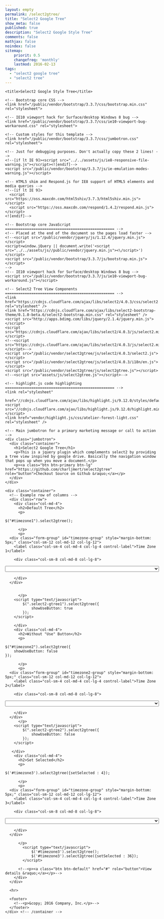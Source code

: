 ```yaml
---
layout: empty
permalink: /select2gtree/
title: "Select2 Google Tree"
show_meta: false
published: true
description: "Select2 Google Style Tree"
comments: false
mathjax: false
noindex: false
sitemap:
    priorit: 0.5
    changefreq: 'monthly'
    lastmod: 2016-02-13
tags:
  - "select2 google tree"
  - "select2 tree"
---
```

<html lang="en">
  <head>
    <meta charset="utf-8">
    <meta http-equiv="X-UA-Compatible" content="IE=edge">
    <meta name="viewport" content="width=device-width, initial-scale=1">
    <!-- The above 3 meta tags *must* come first in the head; any other head content must come *after* these tags -->
    <meta name="description" content="">
    <meta name="author" content="">
    <link rel="icon" href="favicon.ico">

    <title>Select2 Google Style Tree</title>

    <!-- Bootstrap core CSS -->
    <link href="/public/vendor/bootstrap/3.3.7/css/bootstrap.min.css" rel="stylesheet">

    <!-- IE10 viewport hack for Surface/desktop Windows 8 bug -->
    <link href="/public/vendor/bootstrap/3.3.7/css/ie10-viewport-bug-workaround.css" rel="stylesheet">

    <!-- Custom styles for this template -->
    <link href="/public/vendor/bootstrap/3.3.7/css/jumbotron.css" rel="stylesheet">

    <!-- Just for debugging purposes. Don't actually copy these 2 lines! -->
    <!--[if lt IE 9]><script src="../../assets/js/ie8-responsive-file-warning.js"></script><![endif]-->
    <script src="/public/vendor/bootstrap/3.3.7/js/ie-emulation-modes-warning.js"></script>

    <!-- HTML5 shim and Respond.js for IE8 support of HTML5 elements and media queries -->
    <!--[if lt IE 9]>
      <script src="https://oss.maxcdn.com/html5shiv/3.7.3/html5shiv.min.js"></script>
      <script src="https://oss.maxcdn.com/respond/1.4.2/respond.min.js"></script>
    <![endif]-->

    <!-- Bootstrap core JavaScript
    ================================================== -->
    <!-- Placed at the end of the document so the pages load faster -->
    <!--<script src="/public/vendor/jquery/js/1.12.4/jquery.min.js"></script>
    <script>window.jQuery || document.write('<script src="../../assets/js//public/vendor/jquery.min.js"><\/script>')</script>
    <script src="/public/vendor/bootstrap/3.3.7/js/bootstrap.min.js"></script>
    -->
    <!-- IE10 viewport hack for Surface/desktop Windows 8 bug -->
    <script src="/public/vendor/bootstrap/3.3.7/js/ie10-viewport-bug-workaround.js"></script>

    <!-- Select2 Tree View Components
    ================================================== -->
    <link href="https://cdnjs.cloudflare.com/ajax/libs/select2/4.0.3/css/select2.min.css" rel="stylesheet" />
    <link href="https://cdnjs.cloudflare.com/ajax/libs/select2-bootstrap-theme/0.1.0-beta.6/select2-bootstrap.min.css" rel="stylesheet" />
    <script src="http://apps.bdimg.com/libs/jquery/2.1.4/jquery.min.js"></script>
    <script src="https://cdnjs.cloudflare.com/ajax/libs/select2/4.0.3/js/select2.min.js"></script>
    <!--<script src="https://cdnjs.cloudflare.com/ajax/libs/select2/4.0.3/js/select2.min.js"></script>-->
    <script src="/public/vendor/select2gtree/js/select2/4.0.3/select2.js"></script>
    <script src="/public/vendor/select2gtree/js/select2/4.0.3/i18n/en.js"></script>
    <script src="/public/vendor/select2gtree/js/select2gtree.js"></script>
    <!--<script src="assets/js/select2gtree.js"></script>-->

    <!-- highlight.js code highlighting
    ================================================== -->
    <link rel="stylesheet"
          href="//cdnjs.cloudflare.com/ajax/libs/highlight.js/9.12.0/styles/default.min.css">
    <script src="//cdnjs.cloudflare.com/ajax/libs/highlight.js/9.12.0/highlight.min.js"></script>
    <link href="vendor/highlight.js/css/atelier-forest-light.css" rel="stylesheet" />

  </head>

  <body>

<script>
$(document).ready(function() {
  $('pre code').each(function(i, block) {
    hljs.highlightBlock(block);
  });
});
</script>
<!--
    <nav class="navbar navbar-inverse navbar-fixed-top">
      <div class="container">
        <div class="navbar-header">
          <button type="button" class="navbar-toggle collapsed" data-toggle="collapse" data-target="#navbar" aria-expanded="false" aria-controls="navbar">
            <span class="sr-only">Toggle navigation</span>
            <span class="icon-bar"></span>
            <span class="icon-bar"></span>
            <span class="icon-bar"></span>
          </button>
          <a class="navbar-brand" href="#">Project name</a>
        </div>
        <div id="navbar" class="navbar-collapse collapse">
          <form class="navbar-form navbar-right">
            <div class="form-group">
              <input type="text" placeholder="Email" class="form-control">
            </div>
            <div class="form-group">
              <input type="password" placeholder="Password" class="form-control">
            </div>
            <button type="submit" class="btn btn-success">Sign in</button>
          </form>
        </div>
      </div>
    </nav>
-->

    <!-- Main jumbotron for a primary marketing message or call to action -->
    <div class="jumbotron">
      <div class="container">
        <h1>Select2 Google Tree</h1>
        <p>This is a jquery plugin which complements select2 by providing a tree view inspired by google drive. Basically the navigation window that pops up when you move a document.</p>
        <p><a class="btn btn-primary btn-lg" href="https://github.com/charljmert/select2gtree" role="button">Checkout Source on Github &raquo;</a></p>
      </div>
    </div>

    <div class="container">
      <!-- Example row of columns -->
      <div class="row">
        <div class="col-md-4">
          <h2>Default Tree</h2>
          <p>
<pre><code class="javascript">$("#timezone1").select2gtree();</code></pre>
          </p>
          <p>
      <div class="form-group" id="timezone-group" style="margin-bottom: 5px;" class="col-sm-12 col-md-12 col-lg-12">
        <label class="col-sm-4 col-md-4 col-lg-4 control-label">Time Zone 1</label>

        <div class="col-sm-8 col-md-8 col-lg-8">
<select id='timezone' class='select2-gtree1' style="width:100%" name="timezone">

    <option value='1' parent='0' selected> Africa </option>
    <option value='2' parent='0'> America </option>
    <option value='3' parent='0'> Antarctica </option>
    <option value='4' parent='0'> Arctic </option>
    <option value='5' parent='0'> Asia </option>
    <option value='6' parent='0'> Atlantic </option>
    <option value='7' parent='0'> Australia </option>
    <option value='8' parent='0'> Europe </option>
    <option value='9' parent='0'> Indian </option>
    <option value='10' parent='0'> Pacific </option>
    <option value='11' parent='0'> Others </option>

    <option value='12' parent='1'>Abidjan</option>
    <option value='13' parent='1'>Accra</option>
    <option value='14' parent='1'>Addis_Ababa</option>
    <option value='15' parent='1'>Algiers</option>
    <option value='16' parent='1'>Asmara</option>
    <option value='17' parent='1'>Bamako</option>
    <option value='18' parent='1'>Bangui</option>
    <option value='19' parent='1'>Banjul</option>
    <option value='20' parent='1'>Bissau</option>
    <option value='21' parent='1'>Blantyre</option>
    <option value='22' parent='1'>Brazzaville</option>
    <option value='23' parent='1'>Bujumbura</option>
    <option value='24' parent='1'>Cairo</option>
    <option value='25' parent='1'>Casablanca</option>
    <option value='26' parent='1'>Ceuta</option>
    <option value='27' parent='1'>Conakry</option>
    <option value='28' parent='1'>Dakar</option>
    <option value='29' parent='1'>Dar_es_Salaam</option>
    <option value='30' parent='1'>Djibouti</option>
    <option value='31' parent='1'>Douala</option>
    <option value='32' parent='1'>El_Aaiun</option>
    <option value='33' parent='1'>Freetown</option>
    <option value='34' parent='1'>Gaborone</option>
    <option value='35' parent='1'>Harare</option>
    <option value='36' parent='1'>Johannesburg</option>
    <option value='37' parent='1'>Juba</option>
    <option value='38' parent='1'>Kampala</option>
    <option value='39' parent='1'>Khartoum</option>
    <option value='40' parent='1'>Kigali</option>
    <option value='41' parent='1'>Kinshasa</option>
    <option value='42' parent='1'>Lagos</option>
    <option value='43' parent='1'>Libreville</option>
    <option value='44' parent='1'>Lome</option>
    <option value='45' parent='1'>Luanda</option>
    <option value='46' parent='1'>Lubumbashi</option>
    <option value='47' parent='1'>Lusaka</option>
    <option value='48' parent='1'>Malabo</option>
    <option value='49' parent='1'>Maputo</option>
    <option value='50' parent='1'>Maseru</option>
    <option value='51' parent='1'>Mbabane</option>
    <option value='52' parent='1'>Mogadishu</option>
    <option value='53' parent='1'>Monrovia</option>
    <option value='54' parent='1'>Nairobi</option>
    <option value='55' parent='1'>Ndjamena</option>
    <option value='56' parent='1'>Niamey</option>
    <option value='57' parent='1'>Nouakchott</option>
    <option value='58' parent='1'>Ouagadougou</option>
    <option value='59' parent='1'>Porto-Novo</option>
    <option value='60' parent='1'>Sao_Tome</option>
    <option value='61' parent='1'>Tripoli</option>
    <option value='62' parent='1'>Tunis</option>
    <option value='63' parent='1'>Windhoek</option>


    <option value='64' parent='2'>Adak</option>
    <option value='65' parent='2'>Anchorage</option>
    <option value='66' parent='2'>Anguilla</option>
    <option value='67' parent='2'>Antigua</option>
    <option value='68' parent='2'>Araguaina</option>
    <option value='69' parent='2'>Argentina</option>
    <option value='81' parent='2'>Aruba</option>
    <option value='82' parent='2'>Asuncion</option>
    <option value='83' parent='2'>Atikokan</option>
    <option value='84' parent='2'>Bahia</option>
    <option value='85' parent='2'>Bahia_Banderas</option>
    <option value='86' parent='2'>Barbados</option>
    <option value='87' parent='2'>Belem</option>
    <option value='88' parent='2'>Belize</option>
    <option value='89' parent='2'>Blanc-Sablon</option>
    <option value='90' parent='2'>Boa_Vista</option>
    <option value='91' parent='2'>Bogota</option>
    <option value='92' parent='2'>Boise</option>
    <option value='93' parent='2'>Cambridge_Bay</option>
    <option value='94' parent='2'>Campo_Grande</option>
    <option value='95' parent='2'>Cancun</option>
    <option value='96' parent='2'>Caracas</option>
    <option value='97' parent='2'>Cayenne</option>
    <option value='98' parent='2'>Cayman</option>
    <option value='99' parent='2'>Chicago</option>
    <option value='100' parent='2'>Chihuahua</option>
    <option value='101' parent='2'>Costa_Rica</option>
    <option value='102' parent='2'>Creston</option>
    <option value='103' parent='2'>Cuiaba</option>
    <option value='104' parent='2'>Curacao</option>
    <option value='105' parent='2'>Danmarkshavn</option>
    <option value='106' parent='2'>Dawson</option>
    <option value='107' parent='2'>Dawson_Creek</option>
    <option value='108' parent='2'>Denver</option>
    <option value='109' parent='2'>Detroit</option>
    <option value='2110' parent='2'>Dominica</option>
    <option value='2121' parent='2'>Edmonton</option>
    <option value='2132' parent='2'>Eirunepe</option>
    <option value='2143' parent='2'>El_Salvador</option>
    <option value='2154' parent='2'>Fort_Nelson</option>
    <option value='2165' parent='2'>Fortaleza</option>
    <option value='2176' parent='2'>Glace_Bay</option>
    <option value='2187' parent='2'>Godthab</option>
    <option value='2198' parent='2'>Goose_Bay</option>
    <option value='2209' parent='2'>Grand_Turk</option>
    <option value='120' parent='2'>Grenada</option>
    <option value='121' parent='2'>Guadeloupe</option>
    <option value='122' parent='2'>Guatemala</option>
    <option value='123' parent='2'>Guayaquil</option>
    <option value='124' parent='2'>Guyana</option>
    <option value='125' parent='2'>Halifax</option>
    <option value='126' parent='2'>Havana</option>
    <option value='127' parent='2'>Hermosillo</option>
    <option value='128' parent='2'>Indiana</option>
    <option value='136' parent='2'>Inuvik</option>
    <option value='137' parent='2'>Iqaluit</option>
    <option value='138' parent='2'>Jamaica</option>
    <option value='139' parent='2'>Juneau</option>
    <option value='140' parent='2'>Kentucky</option>
    <option value='142' parent='2'>Kralendijk</option>
    <option value='143' parent='2'>La_Paz</option>
    <option value='144' parent='2'>Lima</option>
    <option value='145' parent='2'>Los_Angeles</option>
    <option value='146' parent='2'>Lower_Princes</option>
    <option value='147' parent='2'>Maceio</option>
    <option value='148' parent='2'>Managua</option>
    <option value='149' parent='2'>Manaus</option>
    <option value='150' parent='2'>Marigot</option>
    <option value='151' parent='2'>Martinique</option>
    <option value='152' parent='2'>Matamoros</option>
    <option value='153' parent='2'>Mazatlan</option>
    <option value='154' parent='2'>Menominee</option>
    <option value='155' parent='2'>Merida</option>
    <option value='156' parent='2'>Metlakatla</option>
    <option value='157' parent='2'>Mexico_City</option>
    <option value='158' parent='2'>Miquelon</option>
    <option value='159' parent='2'>Moncton</option>
    <option value='160' parent='2'>Monterrey</option>
    <option value='161' parent='2'>Montevideo</option>
    <option value='162' parent='2'>Montserrat</option>
    <option value='163' parent='2'>Nassau</option>
    <option value='164' parent='2'>New_York</option>
    <option value='165' parent='2'>Nipigon</option>
    <option value='166' parent='2'>Nome</option>
    <option value='167' parent='2'>Noronha</option>
    <option value='168' parent='2'>North_Dakota/Beulah</option>
    <option value='169' parent='2'>North_Dakota/Center</option>
    <option value='170' parent='2'>North_Dakota/New_Salem</option>
    <option value='171' parent='2'>Ojinaga</option>
    <option value='172' parent='2'>Panama</option>
    <option value='173' parent='2'>Pangnirtung</option>
    <option value='174' parent='2'>Paramaribo</option>
    <option value='175' parent='2'>Phoenix</option>
    <option value='176' parent='2'>Port-au-Prince</option>
    <option value='177' parent='2'>Port_of_Spain</option>
    <option value='178' parent='2'>Porto_Velho</option>
    <option value='179' parent='2'>Puerto_Rico</option>
    <option value='180' parent='2'>Punta_Arenas</option>
    <option value='181' parent='2'>Rainy_River</option>
    <option value='182' parent='2'>Rankin_Inlet</option>
    <option value='183' parent='2'>Recife</option>
    <option value='184' parent='2'>Regina</option>
    <option value='185' parent='2'>Resolute</option>
    <option value='186' parent='2'>Rio_Branco</option>
    <option value='187' parent='2'>Santarem</option>
    <option value='188' parent='2'>Santiago</option>
    <option value='189' parent='2'>Santo_Domingo</option>
    <option value='190' parent='2'>Sao_Paulo</option>
    <option value='191' parent='2'>Scoresbysund</option>
    <option value='192' parent='2'>Sitka</option>
    <option value='193' parent='2'>St_Barthelemy</option>
    <option value='194' parent='2'>St_Johns</option>
    <option value='195' parent='2'>St_Kitts</option>
    <option value='196' parent='2'>St_Lucia</option>
    <option value='197' parent='2'>St_Thomas</option>
    <option value='198' parent='2'>St_Vincent</option>
    <option value='199' parent='2'>Swift_Current</option>
    <option value='200' parent='2'>Tegucigalpa</option>
    <option value='201' parent='2'>Thule</option>
    <option value='202' parent='2'>Thunder_Bay</option>
    <option value='203' parent='2'>Tijuana</option>
    <option value='204' parent='2'>Toronto</option>
    <option value='205' parent='2'>Tortola</option>
    <option value='206' parent='2'>Vancouver</option>
    <option value='207' parent='2'>Whitehorse</option>
    <option value='208' parent='2'>Winnipeg</option>
    <option value='209' parent='2'>Yakutat</option>
    <option value='210' parent='2'>Yellowknife</option>


    <option value='221' parent='3'>Casey</option>
    <option value='222' parent='3'>Davis</option>
    <option value='223' parent='3'>DumontDUrville</option>
    <option value='224' parent='3'>Macquarie</option>
    <option value='225' parent='3'>Mawson</option>
    <option value='226' parent='3'>McMurdo</option>
    <option value='227' parent='3'>Palmer</option>
    <option value='228' parent='3'>Rothera</option>
    <option value='229' parent='3'>Syowa</option>
    <option value='230' parent='3'>Troll</option>
    <option value='231' parent='3'>Vostok</option>

    <option value='232' parent='69'>Buenos_Aires</option>
    <option value='233' parent='69'>Catamarca</option>
    <option value='234' parent='69'>Cordoba</option>
    <option value='235' parent='69'>Jujuy</option>
    <option value='236' parent='69'>La_Rioja</option>
    <option value='237' parent='69'>Mendoza</option>
    <option value='238' parent='69'>Rio_Gallegos</option>
    <option value='239' parent='69'>Salta</option>
    <option value='240' parent='69'>San_Juan</option>
    <option value='241' parent='69'>San_Luis</option>
    <option value='242' parent='69'>Tucuman</option>
    <option value='243' parent='69'>Ushuaia</option>

    <option value='244' parent='128'>Indianapolis</option>
    <option value='245' parent='128'>Knox</option>
    <option value='246' parent='128'>Marengo</option>
    <option value='247' parent='128'>Petersburg</option>
    <option value='248' parent='128'>Tell_City</option>
    <option value='249' parent='128'>Vevay</option>
    <option value='250' parent='128'>Vincennes</option>
    <option value='251' parent='128'>Winamac</option>

    <option value='252' parent='140'>Louisville</option>
    <option value='253' parent='140'>Monticello</option>

</select>

        </div>
      </div>


          </p>
        <script type="text/javascript">
            $(".select2-gtree1").select2gtree({
                showUseButton: true
            });
        </script>

        </div>
        <div class="col-md-4">
          <h2>Without "Use" Button</h2>
          <p>
<pre><code class="javascript">$("#timezone2").select2gtree({
    showUseButton: false
});</code></pre>
          </p>
          <p>
      <div class="form-group" id="timezone2-group" style="margin-bottom: 5px;" class="col-sm-12 col-md-12 col-lg-12">
        <label class="col-sm-4 col-md-4 col-lg-4 control-label">Time Zone 2</label>

        <div class="col-sm-8 col-md-8 col-lg-8">
<select id='timezone2' class='select2-gtree2' style="width:100%" name="timezone2">

    <option value='1' parent='0'> Africa </option>
    <option value='2' parent='0'> America </option>
    <option value='3' parent='0'> Antarctica </option>
    <option value='4' parent='0'> Arctic </option>
    <option value='5' parent='0'> Asia </option>
    <option value='6' parent='0'> Atlantic </option>
    <option value='7' parent='0' selected> Australia </option>
    <option value='8' parent='0'> Europe </option>
    <option value='9' parent='0'> Indian </option>
    <option value='10' parent='0'> Pacific </option>
    <option value='11' parent='0'> Others </option>

    <option value='12' parent='1'>Abidjan</option>
    <option value='13' parent='1'>Accra</option>
    <option value='14' parent='1'>Addis_Ababa</option>
    <option value='15' parent='1'>Algiers</option>
    <option value='16' parent='1'>Asmara</option>
    <option value='17' parent='1'>Bamako</option>
    <option value='18' parent='1'>Bangui</option>
    <option value='19' parent='1'>Banjul</option>
    <option value='20' parent='1'>Bissau</option>
    <option value='21' parent='1'>Blantyre</option>
    <option value='22' parent='1'>Brazzaville</option>
    <option value='23' parent='1'>Bujumbura</option>
    <option value='24' parent='1'>Cairo</option>
    <option value='25' parent='1'>Casablanca</option>
    <option value='26' parent='1'>Ceuta</option>
    <option value='27' parent='1'>Conakry</option>
    <option value='28' parent='1'>Dakar</option>
    <option value='29' parent='1'>Dar_es_Salaam</option>
    <option value='30' parent='1'>Djibouti</option>
    <option value='31' parent='1'>Douala</option>
    <option value='32' parent='1'>El_Aaiun</option>
    <option value='33' parent='1'>Freetown</option>
    <option value='34' parent='1'>Gaborone</option>
    <option value='35' parent='1'>Harare</option>
    <option value='36' parent='1'>Johannesburg</option>
    <option value='37' parent='1'>Juba</option>
    <option value='38' parent='1'>Kampala</option>
    <option value='39' parent='1'>Khartoum</option>
    <option value='40' parent='1'>Kigali</option>
    <option value='41' parent='1'>Kinshasa</option>
    <option value='42' parent='1'>Lagos</option>
    <option value='43' parent='1'>Libreville</option>
    <option value='44' parent='1'>Lome</option>
    <option value='45' parent='1'>Luanda</option>
    <option value='46' parent='1'>Lubumbashi</option>
    <option value='47' parent='1'>Lusaka</option>
    <option value='48' parent='1'>Malabo</option>
    <option value='49' parent='1'>Maputo</option>
    <option value='50' parent='1'>Maseru</option>
    <option value='51' parent='1'>Mbabane</option>
    <option value='52' parent='1'>Mogadishu</option>
    <option value='53' parent='1'>Monrovia</option>
    <option value='54' parent='1'>Nairobi</option>
    <option value='55' parent='1'>Ndjamena</option>
    <option value='56' parent='1'>Niamey</option>
    <option value='57' parent='1'>Nouakchott</option>
    <option value='58' parent='1'>Ouagadougou</option>
    <option value='59' parent='1'>Porto-Novo</option>
    <option value='60' parent='1'>Sao_Tome</option>
    <option value='61' parent='1'>Tripoli</option>
    <option value='62' parent='1'>Tunis</option>
    <option value='63' parent='1'>Windhoek</option>


    <option value='64' parent='2'>Adak</option>
    <option value='65' parent='2'>Anchorage</option>
    <option value='66' parent='2'>Anguilla</option>
    <option value='67' parent='2'>Antigua</option>
    <option value='68' parent='2'>Araguaina</option>
    <option value='69' parent='2'>Argentina</option>
    <option value='81' parent='2'>Aruba</option>
    <option value='82' parent='2'>Asuncion</option>
    <option value='83' parent='2'>Atikokan</option>
    <option value='84' parent='2'>Bahia</option>
    <option value='85' parent='2'>Bahia_Banderas</option>
    <option value='86' parent='2'>Barbados</option>
    <option value='87' parent='2'>Belem</option>
    <option value='88' parent='2'>Belize</option>
    <option value='89' parent='2'>Blanc-Sablon</option>
    <option value='90' parent='2'>Boa_Vista</option>
    <option value='91' parent='2'>Bogota</option>
    <option value='92' parent='2'>Boise</option>
    <option value='93' parent='2'>Cambridge_Bay</option>
    <option value='94' parent='2'>Campo_Grande</option>
    <option value='95' parent='2'>Cancun</option>
    <option value='96' parent='2'>Caracas</option>
    <option value='97' parent='2'>Cayenne</option>
    <option value='98' parent='2'>Cayman</option>
    <option value='99' parent='2'>Chicago</option>
    <option value='100' parent='2'>Chihuahua</option>
    <option value='101' parent='2'>Costa_Rica</option>
    <option value='102' parent='2'>Creston</option>
    <option value='103' parent='2'>Cuiaba</option>
    <option value='104' parent='2'>Curacao</option>
    <option value='105' parent='2'>Danmarkshavn</option>
    <option value='106' parent='2'>Dawson</option>
    <option value='107' parent='2'>Dawson_Creek</option>
    <option value='108' parent='2'>Denver</option>
    <option value='109' parent='2'>Detroit</option>
    <option value='2110' parent='2'>Dominica</option>
    <option value='2121' parent='2'>Edmonton</option>
    <option value='2132' parent='2'>Eirunepe</option>
    <option value='2143' parent='2'>El_Salvador</option>
    <option value='2154' parent='2'>Fort_Nelson</option>
    <option value='2165' parent='2'>Fortaleza</option>
    <option value='2176' parent='2'>Glace_Bay</option>
    <option value='2187' parent='2'>Godthab</option>
    <option value='2198' parent='2'>Goose_Bay</option>
    <option value='2209' parent='2'>Grand_Turk</option>
    <option value='120' parent='2'>Grenada</option>
    <option value='121' parent='2'>Guadeloupe</option>
    <option value='122' parent='2'>Guatemala</option>
    <option value='123' parent='2'>Guayaquil</option>
    <option value='124' parent='2'>Guyana</option>
    <option value='125' parent='2'>Halifax</option>
    <option value='126' parent='2'>Havana</option>
    <option value='127' parent='2'>Hermosillo</option>
    <option value='128' parent='2'>Indiana</option>
    <option value='136' parent='2'>Inuvik</option>
    <option value='137' parent='2'>Iqaluit</option>
    <option value='138' parent='2'>Jamaica</option>
    <option value='139' parent='2'>Juneau</option>
    <option value='140' parent='2'>Kentucky</option>
    <option value='142' parent='2'>Kralendijk</option>
    <option value='143' parent='2'>La_Paz</option>
    <option value='144' parent='2'>Lima</option>
    <option value='145' parent='2'>Los_Angeles</option>
    <option value='146' parent='2'>Lower_Princes</option>
    <option value='147' parent='2'>Maceio</option>
    <option value='148' parent='2'>Managua</option>
    <option value='149' parent='2'>Manaus</option>
    <option value='150' parent='2'>Marigot</option>
    <option value='151' parent='2'>Martinique</option>
    <option value='152' parent='2'>Matamoros</option>
    <option value='153' parent='2'>Mazatlan</option>
    <option value='154' parent='2'>Menominee</option>
    <option value='155' parent='2'>Merida</option>
    <option value='156' parent='2'>Metlakatla</option>
    <option value='157' parent='2'>Mexico_City</option>
    <option value='158' parent='2'>Miquelon</option>
    <option value='159' parent='2'>Moncton</option>
    <option value='160' parent='2'>Monterrey</option>
    <option value='161' parent='2'>Montevideo</option>
    <option value='162' parent='2'>Montserrat</option>
    <option value='163' parent='2'>Nassau</option>
    <option value='164' parent='2'>New_York</option>
    <option value='165' parent='2'>Nipigon</option>
    <option value='166' parent='2'>Nome</option>
    <option value='167' parent='2'>Noronha</option>
    <option value='168' parent='2'>North_Dakota/Beulah</option>
    <option value='169' parent='2'>North_Dakota/Center</option>
    <option value='170' parent='2'>North_Dakota/New_Salem</option>
    <option value='171' parent='2'>Ojinaga</option>
    <option value='172' parent='2'>Panama</option>
    <option value='173' parent='2'>Pangnirtung</option>
    <option value='174' parent='2'>Paramaribo</option>
    <option value='175' parent='2'>Phoenix</option>
    <option value='176' parent='2'>Port-au-Prince</option>
    <option value='177' parent='2'>Port_of_Spain</option>
    <option value='178' parent='2'>Porto_Velho</option>
    <option value='179' parent='2'>Puerto_Rico</option>
    <option value='180' parent='2'>Punta_Arenas</option>
    <option value='181' parent='2'>Rainy_River</option>
    <option value='182' parent='2'>Rankin_Inlet</option>
    <option value='183' parent='2'>Recife</option>
    <option value='184' parent='2'>Regina</option>
    <option value='185' parent='2'>Resolute</option>
    <option value='186' parent='2'>Rio_Branco</option>
    <option value='187' parent='2'>Santarem</option>
    <option value='188' parent='2'>Santiago</option>
    <option value='189' parent='2'>Santo_Domingo</option>
    <option value='190' parent='2'>Sao_Paulo</option>
    <option value='191' parent='2'>Scoresbysund</option>
    <option value='192' parent='2'>Sitka</option>
    <option value='193' parent='2'>St_Barthelemy</option>
    <option value='194' parent='2'>St_Johns</option>
    <option value='195' parent='2'>St_Kitts</option>
    <option value='196' parent='2'>St_Lucia</option>
    <option value='197' parent='2'>St_Thomas</option>
    <option value='198' parent='2'>St_Vincent</option>
    <option value='199' parent='2'>Swift_Current</option>
    <option value='200' parent='2'>Tegucigalpa</option>
    <option value='201' parent='2'>Thule</option>
    <option value='202' parent='2'>Thunder_Bay</option>
    <option value='203' parent='2'>Tijuana</option>
    <option value='204' parent='2'>Toronto</option>
    <option value='205' parent='2'>Tortola</option>
    <option value='206' parent='2'>Vancouver</option>
    <option value='207' parent='2'>Whitehorse</option>
    <option value='208' parent='2'>Winnipeg</option>
    <option value='209' parent='2'>Yakutat</option>
    <option value='210' parent='2'>Yellowknife</option>


    <option value='221' parent='3'>Casey</option>
    <option value='222' parent='3'>Davis</option>
    <option value='223' parent='3'>DumontDUrville</option>
    <option value='224' parent='3'>Macquarie</option>
    <option value='225' parent='3'>Mawson</option>
    <option value='226' parent='3'>McMurdo</option>
    <option value='227' parent='3'>Palmer</option>
    <option value='228' parent='3'>Rothera</option>
    <option value='229' parent='3'>Syowa</option>
    <option value='230' parent='3'>Troll</option>
    <option value='231' parent='3'>Vostok</option>

    <option value='232' parent='69'>Buenos_Aires</option>
    <option value='233' parent='69'>Catamarca</option>
    <option value='234' parent='69'>Cordoba</option>
    <option value='235' parent='69'>Jujuy</option>
    <option value='236' parent='69'>La_Rioja</option>
    <option value='237' parent='69'>Mendoza</option>
    <option value='238' parent='69'>Rio_Gallegos</option>
    <option value='239' parent='69'>Salta</option>
    <option value='240' parent='69'>San_Juan</option>
    <option value='241' parent='69'>San_Luis</option>
    <option value='242' parent='69'>Tucuman</option>
    <option value='243' parent='69'>Ushuaia</option>

    <option value='244' parent='128'>Indianapolis</option>
    <option value='245' parent='128'>Knox</option>
    <option value='246' parent='128'>Marengo</option>
    <option value='247' parent='128'>Petersburg</option>
    <option value='248' parent='128'>Tell_City</option>
    <option value='249' parent='128'>Vevay</option>
    <option value='250' parent='128'>Vincennes</option>
    <option value='251' parent='128'>Winamac</option>

    <option value='252' parent='140'>Louisville</option>
    <option value='253' parent='140'>Monticello</option>

</select>

        </div>
      </div>
          </p>
        <script type="text/javascript">
            $(".select2-gtree2").select2gtree({
                showUseButton: false
            });
        </script>

       </div>
        <div class="col-md-4">
          <h2>Set Selected</h2>
          <p>
<pre><code class="javascript">$('#timezone3').select2gtree({setSelected : 4});</code></pre>

          </p>
          <p>
      <div class="form-group" id="timezone-group" style="margin-bottom: 5px;" class="col-sm-12 col-md-12 col-lg-12">
        <label class="col-sm-4 col-md-4 col-lg-4 control-label">Time Zone 3</label>

        <div class="col-sm-8 col-md-8 col-lg-8">
<select id="timezone3" class='select2-gtree' style="width:100%" name="test_select2">

    <option value='1' parent='0'> Africa </option>
    <option value='2' parent='0'> America </option>
    <option value='3' parent='0'> Antarctica </option>
    <option value='4' parent='0'> Arctic </option>
    <option value='5' parent='0'> Asia </option>
    <option value='6' parent='0'> Atlantic </option>
    <option value='7' parent='0'> Australia </option>
    <option value='8' parent='0'> Europe </option>
    <option value='9' parent='0'> Indian </option>
    <option value='10' parent='0'> Pacific </option>
    <option value='11' parent='0'> Others </option>

    <option parent='1'>Abidjan</option>
    <option value='13' parent='1'>Accra</option>
    <option value='14' parent='1'>Addis_Ababa</option>
    <option value='15' parent='1'>Algiers</option>
    <option value='16' parent='1'>Asmara</option>
    <option value='17' parent='1'>Bamako</option>
    <option value='18' parent='1'>Bangui</option>
    <option value='19' parent='1'>Banjul</option>
    <option value='20' parent='1'>Bissau</option>
    <option value='21' parent='1'>Blantyre</option>
    <option value='22' parent='1'>Brazzaville</option>
    <option value='23' parent='1'>Bujumbura</option>
    <option value='24' parent='1'>Cairo</option>
    <option value='25' parent='1'>Casablanca</option>
    <option value='26' parent='1'>Ceuta</option>
    <option value='27' parent='1'>Conakry</option>
    <option value='28' parent='1'>Dakar</option>
    <option value='29' parent='1'>Dar_es_Salaam</option>
    <option value='30' parent='1'>Djibouti</option>
    <option value='31' parent='1'>Douala</option>
    <option value='32' parent='1'>El_Aaiun</option>
    <option value='33' parent='1'>Freetown</option>
    <option value='34' parent='1'>Gaborone</option>
    <option value='35' parent='1'>Harare</option>
    <option value='36' parent='1' selected>Johannesburg</option>
    <option value='37' parent='1'>Juba</option>
    <option value='38' parent='1'>Kampala</option>
    <option value='39' parent='1'>Khartoum</option>
    <option value='40' parent='1'>Kigali</option>
    <option value='41' parent='1'>Kinshasa</option>
    <option value='42' parent='1'>Lagos</option>
    <option value='43' parent='1'>Libreville</option>
    <option value='44' parent='1'>Lome</option>
    <option value='45' parent='1'>Luanda</option>
    <option value='46' parent='1'>Lubumbashi</option>
    <option value='47' parent='1'>Lusaka</option>
    <option value='48' parent='1'>Malabo</option>
    <option value='49' parent='1'>Maputo</option>
    <option value='50' parent='1'>Maseru</option>
    <option value='51' parent='1'>Mbabane</option>
    <option value='52' parent='1'>Mogadishu</option>
    <option value='53' parent='1'>Monrovia</option>
    <option value='54' parent='1'>Nairobi</option>
    <option value='55' parent='1'>Ndjamena</option>
    <option value='56' parent='1'>Niamey</option>
    <option value='57' parent='1'>Nouakchott</option>
    <option value='58' parent='1'>Ouagadougou</option>
    <option value='59' parent='1'>Porto-Novo</option>
    <option value='60' parent='1'>Sao_Tome</option>
    <option value='61' parent='1'>Tripoli</option>
    <option value='62' parent='1'>Tunis</option>
    <option value='63' parent='1'>Windhoek</option>


    <option value='64' parent='2'>Adak</option>
    <option value='65' parent='2'>Anchorage</option>
    <option value='66' parent='2'>Anguilla</option>
    <option value='67' parent='2'>Antigua</option>
    <option value='68' parent='2'>Araguaina</option>
    <option value='69' parent='2'>Argentina</option>
    <option value='81' parent='2'>Aruba</option>
    <option value='82' parent='2'>Asuncion</option>
    <option value='83' parent='2'>Atikokan</option>
    <option value='84' parent='2'>Bahia</option>
    <option value='85' parent='2'>Bahia_Banderas</option>
    <option value='86' parent='2'>Barbados</option>
    <option value='87' parent='2'>Belem</option>
    <option value='88' parent='2'>Belize</option>
    <option value='89' parent='2'>Blanc-Sablon</option>
    <option value='90' parent='2'>Boa_Vista</option>
    <option value='91' parent='2'>Bogota</option>
    <option value='92' parent='2'>Boise</option>
    <option value='93' parent='2'>Cambridge_Bay</option>
    <option value='94' parent='2'>Campo_Grande</option>
    <option value='95' parent='2'>Cancun</option>
    <option value='96' parent='2'>Caracas</option>
    <option value='97' parent='2'>Cayenne</option>
    <option value='98' parent='2'>Cayman</option>
    <option value='99' parent='2'>Chicago</option>
    <option value='100' parent='2'>Chihuahua</option>
    <option value='101' parent='2'>Costa_Rica</option>
    <option value='102' parent='2'>Creston</option>
    <option value='103' parent='2'>Cuiaba</option>
    <option value='104' parent='2'>Curacao</option>
    <option value='105' parent='2'>Danmarkshavn</option>
    <option value='106' parent='2'>Dawson</option>
    <option value='107' parent='2'>Dawson_Creek</option>
    <option value='108' parent='2'>Denver</option>
    <option value='109' parent='2'>Detroit</option>
    <option value='2110' parent='2'>Dominica</option>
    <option value='2121' parent='2'>Edmonton</option>
    <option value='2132' parent='2'>Eirunepe</option>
    <option value='2143' parent='2'>El_Salvador</option>
    <option value='2154' parent='2'>Fort_Nelson</option>
    <option value='2165' parent='2'>Fortaleza</option>
    <option value='2176' parent='2'>Glace_Bay</option>
    <option value='2187' parent='2'>Godthab</option>
    <option value='2198' parent='2'>Goose_Bay</option>
    <option value='2209' parent='2'>Grand_Turk</option>
    <option value='120' parent='2'>Grenada</option>
    <option value='121' parent='2'>Guadeloupe</option>
    <option value='122' parent='2'>Guatemala</option>
    <option value='123' parent='2'>Guayaquil</option>
    <option value='124' parent='2'>Guyana</option>
    <option value='125' parent='2'>Halifax</option>
    <option value='126' parent='2'>Havana</option>
    <option value='127' parent='2'>Hermosillo</option>
    <option value='128' parent='2'>Indiana</option>
    <option value='136' parent='2'>Inuvik</option>
    <option value='137' parent='2'>Iqaluit</option>
    <option value='138' parent='2'>Jamaica</option>
    <option value='139' parent='2'>Juneau</option>
    <option value='140' parent='2'>Kentucky</option>
    <option value='142' parent='2'>Kralendijk</option>
    <option value='143' parent='2'>La_Paz</option>
    <option value='144' parent='2'>Lima</option>
    <option value='145' parent='2'>Los_Angeles</option>
    <option value='146' parent='2'>Lower_Princes</option>
    <option value='147' parent='2'>Maceio</option>
    <option value='148' parent='2'>Managua</option>
    <option value='149' parent='2'>Manaus</option>
    <option value='150' parent='2'>Marigot</option>
    <option value='151' parent='2'>Martinique</option>
    <option value='152' parent='2'>Matamoros</option>
    <option value='153' parent='2'>Mazatlan</option>
    <option value='154' parent='2'>Menominee</option>
    <option value='155' parent='2'>Merida</option>
    <option value='156' parent='2'>Metlakatla</option>
    <option value='157' parent='2'>Mexico_City</option>
    <option value='158' parent='2'>Miquelon</option>
    <option value='159' parent='2'>Moncton</option>
    <option value='160' parent='2'>Monterrey</option>
    <option value='161' parent='2'>Montevideo</option>
    <option value='162' parent='2'>Montserrat</option>
    <option value='163' parent='2'>Nassau</option>
    <option value='164' parent='2'>New_York</option>
    <option value='165' parent='2'>Nipigon</option>
    <option value='166' parent='2'>Nome</option>
    <option value='167' parent='2'>Noronha</option>
    <option value='168' parent='2'>North_Dakota/Beulah</option>
    <option value='169' parent='2'>North_Dakota/Center</option>
    <option value='170' parent='2'>North_Dakota/New_Salem</option>
    <option value='171' parent='2'>Ojinaga</option>
    <option value='172' parent='2'>Panama</option>
    <option value='173' parent='2'>Pangnirtung</option>
    <option value='174' parent='2'>Paramaribo</option>
    <option value='175' parent='2'>Phoenix</option>
    <option value='176' parent='2'>Port-au-Prince</option>
    <option value='177' parent='2'>Port_of_Spain</option>
    <option value='178' parent='2'>Porto_Velho</option>
    <option value='179' parent='2'>Puerto_Rico</option>
    <option value='180' parent='2'>Punta_Arenas</option>
    <option value='181' parent='2'>Rainy_River</option>
    <option value='182' parent='2'>Rankin_Inlet</option>
    <option value='183' parent='2'>Recife</option>
    <option value='184' parent='2'>Regina</option>
    <option value='185' parent='2'>Resolute</option>
    <option value='186' parent='2'>Rio_Branco</option>
    <option value='187' parent='2'>Santarem</option>
    <option value='188' parent='2'>Santiago</option>
    <option value='189' parent='2'>Santo_Domingo</option>
    <option value='190' parent='2'>Sao_Paulo</option>
    <option value='191' parent='2'>Scoresbysund</option>
    <option value='192' parent='2'>Sitka</option>
    <option value='193' parent='2'>St_Barthelemy</option>
    <option value='194' parent='2'>St_Johns</option>
    <option value='195' parent='2'>St_Kitts</option>
    <option value='196' parent='2'>St_Lucia</option>
    <option value='197' parent='2'>St_Thomas</option>
    <option value='198' parent='2'>St_Vincent</option>
    <option value='199' parent='2'>Swift_Current</option>
    <option value='200' parent='2'>Tegucigalpa</option>
    <option value='201' parent='2'>Thule</option>
    <option value='202' parent='2'>Thunder_Bay</option>
    <option value='203' parent='2'>Tijuana</option>
    <option value='204' parent='2'>Toronto</option>
    <option value='205' parent='2'>Tortola</option>
    <option value='206' parent='2'>Vancouver</option>
    <option value='207' parent='2'>Whitehorse</option>
    <option value='208' parent='2'>Winnipeg</option>
    <option value='209' parent='2'>Yakutat</option>
    <option value='210' parent='2'>Yellowknife</option>


    <option value='221' parent='3'>Casey</option>
    <option value='222' parent='3'>Davis</option>
    <option value='223' parent='3'>DumontDUrville</option>
    <option value='224' parent='3'>Macquarie</option>
    <option value='225' parent='3'>Mawson</option>
    <option value='226' parent='3'>McMurdo</option>
    <option value='227' parent='3'>Palmer</option>
    <option value='228' parent='3'>Rothera</option>
    <option value='229' parent='3'>Syowa</option>
    <option value='230' parent='3'>Troll</option>
    <option value='231' parent='3'>Vostok</option>

    <option value='232' parent='69'>Buenos_Aires</option>
    <option value='233' parent='69'>Catamarca</option>
    <option value='234' parent='69'>Cordoba</option>
    <option value='235' parent='69'>Jujuy</option>
    <option value='236' parent='69'>La_Rioja</option>
    <option value='237' parent='69'>Mendoza</option>
    <option value='238' parent='69'>Rio_Gallegos</option>
    <option value='239' parent='69'>Salta</option>
    <option value='240' parent='69'>San_Juan</option>
    <option value='241' parent='69'>San_Luis</option>
    <option value='242' parent='69'>Tucuman</option>
    <option value='243' parent='69'>Ushuaia</option>

    <option value='244' parent='128'>Indianapolis</option>
    <option value='245' parent='128'>Knox</option>
    <option value='246' parent='128'>Marengo</option>
    <option value='247' parent='128'>Petersburg</option>
    <option value='248' parent='128'>Tell_City</option>
    <option value='249' parent='128'>Vevay</option>
    <option value='250' parent='128'>Vincennes</option>
    <option value='251' parent='128'>Winamac</option>

    <option value='252' parent='140'>Louisville</option>
    <option value='253' parent='140'>Monticello</option>

</select>

        </div>
      </div>

          </p>
            <script type="text/javascript">
                $('#timezone3').select2gtree();
                $('#timezone3').select2gtree({setSelected : 36});
            </script>

          <!--<p><a class="btn btn-default" href="#" role="button">View details &raquo;</a></p>-->
        </div>
      </div>

      <hr>

      <footer>
        <!--<p>&copy; 2016 Company, Inc.</p>-->
      </footer>
    </div> <!-- /container -->


  </body>
</html>
